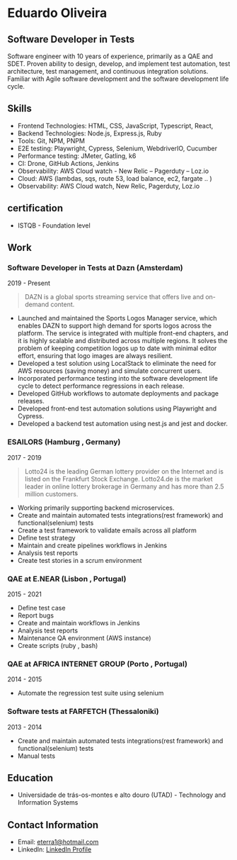 # Eduardo Oliveira
## Software Developer in Tests

Software engineer with 10 years of experience, primarily as a QAE and SDET. Proven ability to design, develop, and implement test automation, test architecture, test management, and continuous integration solutions. Familiar with Agile software development and the software development life cycle.

## Skills

- Frontend Technologies: HTML, CSS, JavaScript, Typescript, React, 
- Backend Technologies: Node.js, Express.js, Ruby
- Tools: Git, NPM, PNPM
- E2E testing: Playwright, Cypress, Selenium, WebdriverIO, Cucumber
- Performance testing: JMeter, Gatling, k6
- CI: Drone, GitHub Actions, Jenkins
- Observability: AWS Cloud watch - New Relic – Pagerduty – Loz.io
- Cloud: AWS (lambdas, sqs, route 53, load balance, ec2, fargate .. )
- Observability: AWS Cloud watch, New Relic, Pagerduty, Loz.io

## certification
 - ISTQB - Foundation level

## Work

### Software Developer in Tests at Dazn (Amsterdam)
2019 - Present

> DAZN is a global sports streaming service that offers live and on-demand content.

- Launched and maintained the Sports Logos Manager service, which enables DAZN to support high demand for sports logos across the platform. The service is integrated with multiple front-end chapters, and it is highly scalable and distributed across multiple regions. It solves the problem of keeping competition logos up to date with minimal editor effort, ensuring that logo images are always resilient.
- Developed a test solution using LocalStack to eliminate the need for AWS resources (saving money) and simulate concurrent users.
- Incorporated performance testing into the software development life cycle to detect performance regressions in each release.
- Developed GitHub workflows to automate deployments and package releases.
- Developed front-end test automation solutions using Playwright and Cypress.
- Developed a backend test automation using nest.js and jest and docker.



### ESAILORS  (Hamburg , Germany)
2017 - 2019

> Lotto24 is the leading German lottery provider on the Internet and is listed on the Frankfurt Stock Exchange. Lotto24.de is the market leader in online lottery brokerage in Germany and has more than 2.5 million customers.

- Working primarily supporting backend microservices.
- Create and maintain automated tests integrations(rest framework) and functional(selenium) tests
- Create a test framework to validate emails across all platform
- Define test strategy
- Maintain and create pipelines workflows in Jenkins
- Analysis test reports
- Create test stories in a scrum environment

### QAE at E.NEAR  (Lisbon , Portugal)
2015 - 2021

- Define test case
- Report bugs
- Create and maintain workflows in Jenkins
- Analysis test reports
- Maintenance QA environment (AWS instance)
- Create scripts (ruby , bash)


### QAE at AFRICA INTERNET GROUP (Porto , Portugal)
2014 - 2015

- Automate the regression test suite using selenium

### Software tests at FARFETCH (Thessaloniki)
2013 - 2014

- Create and maintain automated tests integrations(rest framework) and functional(selenium) tests
- Manual tests

## Education

- Universidade de trás-os-montes e alto douro (UTAD) - Technology and Information Systems

## Contact Information

- Email: eterra1@hotmail.com
- LinkedIn: [LinkedIn Profile](https://www.linkedin.com/in/eduardosoliveira)
